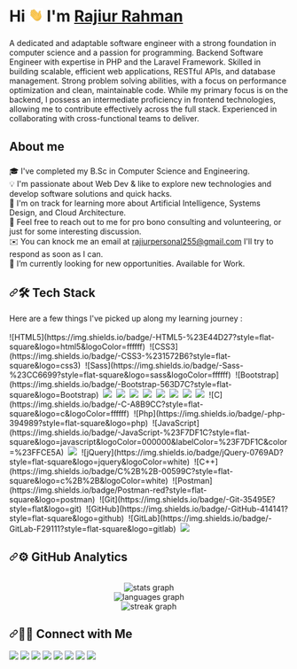 <h1 align="left">Hi <img src="https://raw.githubusercontent.com/ABSphreak/ABSphreak/master/gifs/Hi.gif" height="25px" style="max-width: 100%; display: inline-block;" data-target="animated-image.originalImage"> I'm <a href="https://rajiur-rahman-raj.github.io/my_resume/" rel="nofollow" target="_blank">Rajiur Rahman</a>  </h1>

###

<p align="left">A dedicated and adaptable software engineer with a strong foundation in computer science and a passion for programming. Backend Software Engineer with expertise in PHP and the Laravel Framework. Skilled in building scalable, efficient web applications, RESTful APIs, and database management. Strong problem solving abilities, with a focus on performance optimization and clean, maintainable code. While my primary focus is on the backend, I possess an intermediate proficiency in frontend technologies, allowing me to contribute effectively across the full stack. Experienced in collaborating with cross-functional teams to deliver.</p>

###

<h2 align="left">About me</h2>

###

<p align="left">🎓  I've completed my B.Sc in Computer Science and Engineering.<br>💡  I'm passionate about Web Dev & like to explore new technologies and develop software solutions and quick hacks.<br>🌱  I'm on track for learning more about Artificial Intelligence, Systems Design, and Cloud Architecture.<br>💬  Feel free to reach out to me for pro bono consulting and volunteering, or just for some interesting discussion.<br>✉️  You can knock me an email at <a href="mailto:rajiurpersonal255@gmail.com!">rajiurpersonal255@gmail.com</a> I'll try to respond as soon as I can.<br>🔭 I’m currently looking for new opportunities. Available for Work.</p>

###
<h2 dir="auto"><a id="user-content--tech-stack" class="anchor" aria-hidden="true" tabindex="-1" href="#-tech-stack"><svg class="octicon octicon-link" viewBox="0 0 16 16" version="1.1" width="16" height="16" aria-hidden="true"><path d="m7.775 3.275 1.25-1.25a3.5 3.5 0 1 1 4.95 4.95l-2.5 2.5a3.5 3.5 0 0 1-4.95 0 .751.751 0 0 1 .018-1.042.751.751 0 0 1 1.042-.018 1.998 1.998 0 0 0 2.83 0l2.5-2.5a2.002 2.002 0 0 0-2.83-2.83l-1.25 1.25a.751.751 0 0 1-1.042-.018.751.751 0 0 1-.018-1.042Zm-4.69 9.64a1.998 1.998 0 0 0 2.83 0l1.25-1.25a.751.751 0 0 1 1.042.018.751.751 0 0 1 .018 1.042l-1.25 1.25a3.5 3.5 0 1 1-4.95-4.95l2.5-2.5a3.5 3.5 0 0 1 4.95 0 .751.751 0 0 1-.018 1.042.751.751 0 0 1-1.042.018 1.998 1.998 0 0 0-2.83 0l-2.5 2.5a1.998 1.998 0 0 0 0 2.83Z"></path></svg></a>🛠  Tech Stack</h2>
<p dir="auto">Here are a few things I've picked up along my learning journey : <br><br>
![HTML5](https://img.shields.io/badge/-HTML5-%23E44D27?style=flat-square&logo=html5&logoColor=ffffff)&nbsp;
![CSS3](https://img.shields.io/badge/-CSS3-%231572B6?style=flat-square&logo=css3)&nbsp;
![Sass](https://img.shields.io/badge/-Sass-%23CC6699?style=flat-square&logo=sass&logoColor=ffffff)&nbsp;
![Bootstrap](https://img.shields.io/badge/-Bootstrap-563D7C?style=flat-square&logo=Bootstrap)&nbsp;
<img src="https://img.shields.io/badge/Tailwind_CSS-38B2AC?style=flat-square&logo=tailwind-css&logoColor=white"/>&nbsp;
<img src="https://img.shields.io/badge/-MySQL-35495E?style=flat-square&logo=MySQL&logoColor=white"/>&nbsp;
<img src="https://img.shields.io/badge/-Laravel-%23E44D27?style=flat-square&logo=Laravel&logoColor=white"/>&nbsp;
<img src="https://img.shields.io/badge/-Ajax-F55247?style=flat-square&logo=Ajax&logoColor=white"/>&nbsp;
<img src="https://img.shields.io/badge/Vue.js-35495E?style=flat-square&logo=vue.js&logoColor=4FC08D"/>&nbsp;
<img src="https://img.shields.io/badge/Vuex%20-%231572B6.svg?&style=flat-square&logo=vue.js&logoColor=white"/>&nbsp;
<img src="https://img.shields.io/badge/Vuetify%20-%231572B6.svg?&style=flat-square&logo=vuetify&logoColor=white"/>&nbsp;
<img src="https://img.shields.io/badge/Nuxt.js-00C58E?style=flat-square&logo=nuxtdotjs&logoColor=white"/>&nbsp;
![C](https://img.shields.io/badge/-C-A8B9CC?style=flat-square&logo=c&logoColor=ffffff)&nbsp;
![Php](https://img.shields.io/badge/-php-394989?style=flat-square&logo=php)&nbsp;
![JavaScript](https://img.shields.io/badge/-JavaScript-%23F7DF1C?style=flat-square&logo=javascript&logoColor=000000&labelColor=%23F7DF1C&color=%23FFCE5A)&nbsp;
<img src="https://img.shields.io/badge/Wordpress%20-%231572B6.svg?&style=flat-square&logo=wordpress&logoColor=white"/>&nbsp;
![jQuery](https://img.shields.io/badge/jQuery-0769AD?style=flat-square&logo=jquery&logoColor=white)&nbsp;
![C++](https://img.shields.io/badge/C%2B%2B-00599C?style=flat-square&logo=c%2B%2B&logoColor=white)&nbsp;
![Postman](https://img.shields.io/badge/Postman-red?style=flat-square&logo=postman)&nbsp;
![Git](https://img.shields.io/badge/-Git-35495E?style=flat&logo=git)&nbsp;
![GitHub](https://img.shields.io/badge/-GitHub-414141?style=flat-square&logo=github)&nbsp;
![GitLab](https://img.shields.io/badge/-GitLab-F29111?style=flat-square&logo=gitlab)&nbsp;
<img src="https://img.shields.io/badge/-Visual%20Studio%20Code-007ACC?style=flat-square&logo=Visual%20Studio%20Code&logoColor=white"/>&nbsp;


<h2 dir="auto"><a id="user-content-️-github-analytics" class="anchor" aria-hidden="true" tabindex="-1" href="#️-github-analytics"><svg class="octicon octicon-link" viewBox="0 0 16 16" version="1.1" width="16" height="16" aria-hidden="true"><path d="m7.775 3.275 1.25-1.25a3.5 3.5 0 1 1 4.95 4.95l-2.5 2.5a3.5 3.5 0 0 1-4.95 0 .751.751 0 0 1 .018-1.042.751.751 0 0 1 1.042-.018 1.998 1.998 0 0 0 2.83 0l2.5-2.5a2.002 2.002 0 0 0-2.83-2.83l-1.25 1.25a.751.751 0 0 1-1.042-.018.751.751 0 0 1-.018-1.042Zm-4.69 9.64a1.998 1.998 0 0 0 2.83 0l1.25-1.25a.751.751 0 0 1 1.042.018.751.751 0 0 1 .018 1.042l-1.25 1.25a3.5 3.5 0 1 1-4.95-4.95l2.5-2.5a3.5 3.5 0 0 1 4.95 0 .751.751 0 0 1-.018 1.042.751.751 0 0 1-1.042.018 1.998 1.998 0 0 0-2.83 0l-2.5 2.5a1.998 1.998 0 0 0 0 2.83Z"></path></svg></a>⚙️  GitHub Analytics</h2>

<br clear="both">

<div align="center">
  <img src="https://github-readme-stats.vercel.app/api?username=Rajiur-Rahman-Raj&hide_title=false&hide_rank=false&show_icons=true&include_all_commits=true&count_private=true&disable_animations=false&theme=dracula&locale=en&hide_border=false&order=1" height="150" alt="stats graph" /> <br>
  <img src="https://github-readme-stats.vercel.app/api/top-langs?username=Rajiur-Rahman-Raj&locale=en&hide_title=false&layout=compact&card_width=320&langs_count=4&theme=dark&hide_border=false&order=2&custom_title=Most%20Used%20Languages" height="150" alt="languages graph" /> <br>
  <img src="https://streak-stats.demolab.com?user=Rajiur-Rahman-Raj&locale=en&mode=daily&theme=dracula&hide_border=false&border_radius=5&order=3" height="150" alt="streak graph"  />
</div>

<h2 dir="auto"><a id="user-content--connect-with-me" class="anchor" aria-hidden="true" tabindex="-1" href="#-connect-with-me"><svg class="octicon octicon-link" viewBox="0 0 16 16" version="1.1" width="16" height="16" aria-hidden="true"><path d="m7.775 3.275 1.25-1.25a3.5 3.5 0 1 1 4.95 4.95l-2.5 2.5a3.5 3.5 0 0 1-4.95 0 .751.751 0 0 1 .018-1.042.751.751 0 0 1 1.042-.018 1.998 1.998 0 0 0 2.83 0l2.5-2.5a2.002 2.002 0 0 0-2.83-2.83l-1.25 1.25a.751.751 0 0 1-1.042-.018.751.751 0 0 1-.018-1.042Zm-4.69 9.64a1.998 1.998 0 0 0 2.83 0l1.25-1.25a.751.751 0 0 1 1.042.018.751.751 0 0 1 .018 1.042l-1.25 1.25a3.5 3.5 0 1 1-4.95-4.95l2.5-2.5a3.5 3.5 0 0 1 4.95 0 .751.751 0 0 1-.018 1.042.751.751 0 0 1-1.042.018 1.998 1.998 0 0 0-2.83 0l-2.5 2.5a1.998 1.998 0 0 0 0 2.83Z"></path></svg></a>🤝🏻  Connect with Me</h2>
<p dir="auto"><a href="mailto:rajiurrahmanraj2021@gmail.com"><img src="https://camo.githubusercontent.com/f24aa8820213f7fd2f30e9808956d2b20377a3c01b305b0cbc3f108b68092de7/68747470733a2f2f696d672e736869656c64732e696f2f62616467652f2d4d61696c204d652d4431343833363f7374796c653d666c6174266c6f676f3d476d61696c266c6f676f436f6c6f723d7768697465" data-canonical-src="https://img.shields.io/badge/-Mail Me-D14836?style=flat&amp;logo=Gmail&amp;logoColor=white" style="max-width: 100%;"></a>
<a href="https://rajiur-rahman-raj.github.io/my_resume/" rel="nofollow"><img src="https://camo.githubusercontent.com/6e133492309a603a7f3ca37ed09ffd81f63a5efc48732b6ed7258e078849ffdd/68747470733a2f2f696d672e736869656c64732e696f2f62616467652f576562736974652d3362353939383f7374796c653d666c61742d737175617265266c6f676f3d676f6f676c652d6368726f6d65266c6f676f436f6c6f723d7768697465" data-canonical-src="https://img.shields.io/badge/Website-3b5998?style=flat-square&amp;logo=google-chrome&amp;logoColor=white" style="max-width: 100%;"></a>
<a href="https://www.facebook.com/rajsarkarcse/" rel="nofollow"><img src="https://camo.githubusercontent.com/1236534ecd57a313ab9d42a43679fff672e0bb87ce4cdc223273423ca5ac3c1e/68747470733a2f2f696d672e736869656c64732e696f2f62616467652f2d46616365626f6f6b2d3138373746323f7374796c653d666c6174266c6f676f3d46616365626f6f6b266c6f676f436f6c6f723d7768697465" data-canonical-src="https://img.shields.io/badge/-Facebook-1877F2?style=flat&amp;logo=Facebook&amp;logoColor=white" style="max-width: 100%;"></a>
<a href="https://m.me/rajsarkarcse" rel="nofollow"><img src="https://camo.githubusercontent.com/b76d80cc3ab2dc0a19f11170d00281f2ecd2ada39ddd397267701555b223c032/68747470733a2f2f696d672e736869656c64732e696f2f62616467652f2d4d657373656e6765722d3138373746323f7374796c653d666c6174266c6f676f3d6d657373656e676572266c6f676f436f6c6f723d7768697465" data-canonical-src="https://img.shields.io/badge/-Messenger-1877F2?style=flat&amp;logo=messenger&amp;logoColor=white" style="max-width: 100%;"></a>
<a href="https://www.linkedin.com/in/rajiurrahman/" rel="nofollow"><img src="https://camo.githubusercontent.com/f013488a1985146def6525e242152462224f35d1acbf5c3e7508c63a01a546f5/68747470733a2f2f696d672e736869656c64732e696f2f62616467652f2d4c696e6b6564496e2d626c75653f7374796c653d666c61742d737175617265266c6f676f3d4c696e6b6564696e266c6f676f436f6c6f723d7768697465" data-canonical-src="https://img.shields.io/badge/-LinkedIn-blue?style=flat-square&amp;logo=Linkedin&amp;logoColor=white" style="max-width: 100%;"></a>
<a href="https://www.instagram.com/rajsarkarcse/" rel="nofollow"><img src="https://camo.githubusercontent.com/ad5ded20f69f04ceeff649e25222e51c43c3fca6c8ecf007bc5371fece7ef3c9/68747470733a2f2f696d672e736869656c64732e696f2f62616467652f2d496e7374616772616d2d4534343035463f7374796c653d666c6174266c6f676f3d496e7374616772616d266c6f676f436f6c6f723d7768697465" data-canonical-src="https://img.shields.io/badge/-Instagram-E4405F?style=flat&amp;logo=Instagram&amp;logoColor=white" style="max-width: 100%;"></a>
<a href="https://twitter.com/raj_sorker" rel="nofollow"><img src="https://camo.githubusercontent.com/a756cb74cadd7929b200ac960293877c0cac68fb09c901190719f1971eadd61a/68747470733a2f2f696d672e736869656c64732e696f2f62616467652f2d547769747465722d3163613066313f7374796c653d666c61742d737175617265266c6162656c436f6c6f723d316361306631266c6f676f3d74776974746572266c6f676f436f6c6f723d7768697465" data-canonical-src="https://img.shields.io/badge/-Twitter-1ca0f1?style=flat-square&amp;labelColor=1ca0f1&amp;logo=twitter&amp;logoColor=white" style="max-width: 100%;"></a>
<a href="https://github.com/Rajiur-Rahman-Raj"><img src="https://camo.githubusercontent.com/3ca2489ff50c6992a889cc38825be939dc318cb8f47251211876ed7fac4ae9ce/68747470733a2f2f696d672e736869656c64732e696f2f62616467652f2d4769744875622d3431343134313f7374796c653d666c61742d737175617265266c6162656c436f6c6f723d343134313431266c6f676f3d676974687562266c6f676f436f6c6f723d7768697465" data-canonical-src="https://img.shields.io/badge/-GitHub-414141?style=flat-square&amp;labelColor=414141&amp;logo=github&amp;logoColor=white" style="max-width: 100%;"></a>
</p>

###

###
